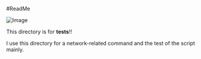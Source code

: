 #ReadMe

![Image](/Users/yasuto/Pictures/NetworkTestFolder.png)

This directory is for **tests**!!

I use this directory for a network-related command and the test of the script mainly.